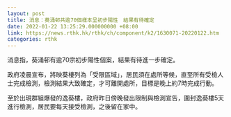 ```yaml
---
layout: post
title: 消息：葵涌邨共逾70個樣本呈初步陽性　結果有待確定
date: 2022-01-22 13:25:29.000000000 +08:00
link: https://news.rthk.hk/rthk/ch/component/k2/1630071-20220122.htm
categories: rthk
---
```


消息指，葵涌邨有逾70宗初步陽性個案，結果有待進一步確定。

政府凌晨宣布，將映葵樓列為「受限區域」，居民須在處所等候，直至所有受檢人士完成檢測，檢測結果大致確定，才可離開處所，目標是晚上約7時完成行動。

至於出現群組爆發的逸葵樓，政府昨日傍晚發出限制與檢測宣告，圍封逸葵樓5天進行檢測，居民要每天接受檢測，之後留在家中。
